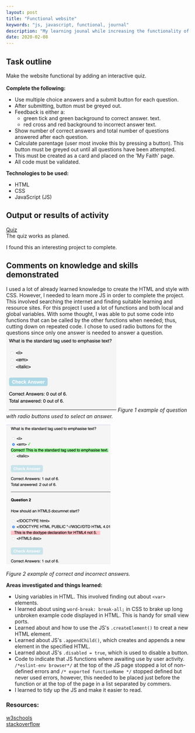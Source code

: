 ```yaml
---
layout: post
title: "Functional website"
keywords: "js, javascript, functional, journal"
description: "My learning jounal while increasing the functionality of a website"
date: 2020-02-08
---
```


## Task outline
Make the website functional by adding an interactive quiz. <br>  
__Complete the following:__
* Use multiple choice answers and a submit button for each question.
* After submitting, button must be greyed out.
* Feedback is either a:
    * green tick and green background to correct answer. text.
    * red cross and red background to incorrect answer text.
* Show number of correct answers and total number of questions answered after each question. 
* Calculate parentage (user most invoke this by pressing a button).  This button must be greyed out until all questions have been attempted.
* This must be created as a card and placed on the 'My Faith' page. 
* All code must be validated. <br> 

__Technologies to be used:__
* HTML
* CSS
* JavaScript (JS)

## Output or results of activity
[Quiz](https://sciencetony.github.io/my_faith.html) <br> 
The quiz works as planed. 

I found this an interesting project to complete. 

## Comments on knowledge and skills demonstrated 
I used a lot of already learned knowledge to create the HTML and style with CSS. However, I needed to learn more JS in order to complete the project. This involved searching the internet and finding suitable learning and resource sites. For this project I used a lot of functions and both local and global variables. With some thought, I was able to put some code into functions that can be called by the other functions when needed; thus, cutting down on repeated code. I chose to used radio buttons for the questions since only one answer is needed to answer a question. <br>
<picture>
<source media="(min-width: 859px)" srcset="/images/forBlog/functionalWebsite/radio60.jpg">
<source media="(min-width: 573px)" srcset="/images/forBlog/functionalWebsite/radio40.jpg">
<img src="/images/forBlog/functionalWebsite/radio20.jpg" alt="Radio Buttons" style="width:auto;" >
</picture>
_Figure 1 example of question with radio buttons used to select an answer._ 
<br>

<picture>
<source media="(min-width: 905px)" srcset="/images/forBlog/functionalWebsite/CorIncor60.jpg">
<source media="(min-width: 603px)" srcset="/images/forBlog/FunctionalWebsite/CorIncor40.jpg">
<img src="/images/forBlog/FunctionalWebsite/CorIncor20.jpg" alt="Correct and incorrect answers" style="width:auto;" title="Correct and incorrect answers">
</picture>

_Figure 2 example of correct and incorrect answers._

__Areas investigated and things learned:__
* Using variables in HTML. This involved finding out about `<var>` elements. 
* I learned about using `word-break: break-all;` in CSS to brake up long unbroken example code displayed in HTML. This is handy for small view ports.
* Learned about and how to use the JS's `.createElement()` to creat a new HTML element. 
* Learned about JS's `.appendChild()`, which creates and appends a new element in the specified HTML.
* Learned about JS's `.disabled = true`, which is used to disable a button. 
* Code to indicate that JS functions where awaiting use by user activity. `/*eslint-env browser*/` at the top of the JS page stopped a lot of non-defined errors and `/* exported functionName */` stopped defined but never used errors, however, this needed to be placed just before the function or at the top of the page in a list separated by commers.
* I learned to tidy up the JS and make it easier to read. 

### Resources:
[w3schools](https://www.w3schools.com/) <br> 
[stackoverflow](https://stackoverflow.com/)

